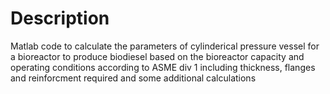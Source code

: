 # Description
Matlab code to calculate the parameters of cylinderical pressure vessel for a bioreactor to produce biodiesel based on the bioreactor capacity and operating conditions according to ASME div 1 including thickness, flanges and reinforcment required
and some additional calculations 
